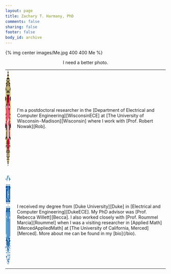 ```yaml
---
layout: page
title: Zachary T. Harmany, PhD
comments: false
sharing: false
footer: false
body_id: archive
---
```


{% img center images/Me.jpg 400 400 Me %}
<p style="text-align: center;"> I need a better photo. </p>

<table style="border-width:0px;">
<tr>
<td style="vertical-align:middle;border-width:0px;padding-left: 0px;padding-right: 10px;padding-bottom: 10px">
    
<img style="vertical-align:middle" src="images/Wisconsin.png" width="125" height="300" title="Wisconsin" >
    
</td>
<td style="vertical-align:middle;border-width:0px;padding-left: 10px;padding-right: 0px;padding-bottom: 10px">
    I'm a postdoctoral researcher in the [Department of Electrical and Computer Engineering][WisconsinECE] at [The University of Wisconsin-Madison][Wisconsin] where I work with [Prof. Robert Nowak][Rob]. 
</td>
</tr>
<tr>
<td style="vertical-align:middle;border-width:0px;padding-left: 0px;padding-right: 10px;padding-top: 10px">
    
<img style="vertical-align:middle" src="images/Duke.png" width="125" height="300" title="Duke" >
    
</td>
<td style="vertical-align:middle;border-width:0px;padding-left: 10px;padding-right: 0px;padding-top: 10px">
    I received my degree from [Duke University][Duke] in [Electrical and Computer Engineering][DukeECE]. My PhD advisor was [Prof. Rebecca Willett][Becca]. I also worked closely with [Prof. Roummel Marcia][Roummel] when I was a visiting researcher in [Applied Math][MercedAppliedMath] at [The University of California, Merced][Merced]. More about me can be found in my [bio](/bio).
</td>
</tr>
</table>



    
[Wisconsin]: http://www.wisc.edu/ "The Univeristy of Wisconsin-Madison"
[WisconsinECE]: http://www.engr.wisc.edu/ece.html "Electrical and Computer Engineering - University of Wisconsin-Madison"
[Rob]: http://nowak.ece.wisc.edu/ "Robert D. Nowak"

[Duke]: http://duke.edu/ "Duke University"
[DukeECE]:http://www.ece.duke.edu/ "Electrical and Computer Engineering - Duke University"
[Becca]: http://people.ee.duke.edu/~willett/ "Rebecca Willett"

[Merced]: http://www.ucmerced.edu/ "University of California, Merced"
[MercedAppliedMath]: http://appliedmath.ucmerced.edu/ "Applied Mathematics - University of California, Merced"
[Roummel]: http://faculty.ucmerced.edu/rmarcia/ "Roummel F. Marcia"

[PhDCompics]: http://www.phdcomics.com/comics.php?f=1212 "Post hoc vs. Post-doc"

